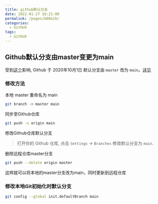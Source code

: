 ```yaml
---
title: github默认分支
date: 2022-01-27 16:21:00
permalink: /pages/b00a1b/
categories:
  - GitHub
tags:
  - GitHub
---
```


## Github默认分支由master变更为main

受到[这个](https://tools.ietf.org/id/draft-knodel-terminology-00.html)影响, 
Github 于 2020年10月1日 默认分支由 `master` 改为 `main`。[详见](https://links.jianshu.com/go?to=https%3A%2F%2Fgithub.blog%2Fchangelog%2F2020-10-01-the-default-branch-for-newly-created-repositories-is-now-main%2F)

### 修改方法

本地 master 重命名为 main
```sh
git branch -m master main
```

同步至Github仓库
```sh
git push -u origin main
```

修改Github仓库默认分支  
> 打开你的 Github 仓库, 点击 `Settings` -> `Branches` 修改默认分支为 `main`.

删除远程仓库master分支
```sh
git push --delete origin master
```

这样就可以将本地的master分支改为main，同时更新到远程仓库


### 修改本地Git初始化时默认分支

```sh
git config --global init.defaultBranch main
```





